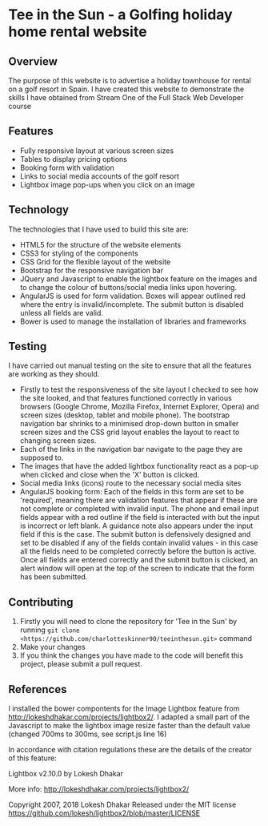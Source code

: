 # Tee in the Sun - a Golfing holiday home rental website

## Overview
The purpose of this website is to advertise a holiday townhouse for rental on a golf resort in Spain. I have created this website to demonstrate the skills I have obtained from Stream One of the Full Stack Web Developer course

## Features

- Fully responsive layout at various screen sizes
- Tables to display pricing options
- Booking form with validation
- Links to social media accounts of the golf resort
- Lightbox image pop-ups when you click on an image

## Technology

The technologies that I have used to build this site are:
 - HTML5 for the structure of the website elements
 - CSS3 for styling of the components
 - CSS Grid for the flexible layout of the website
 - Bootstrap for the responsive navigation bar
 - JQuery and Javascript to enable the lightbox feature on the images and to change the colour of buttons/social media links upon hovering.
 - AngularJS is used for form validation. Boxes will appear outlined red where the entry is invalid/incomplete. The submit button is disabled unless all fields are valid.
 - Bower is used to manage the installation of libraries and frameworks

## Testing

I have carried out manual testing on the site to ensure that all the features are working as they should. 
 - Firstly to test the responsiveness of the site layout I checked to see how the site looked, and that features functioned correctly in various browsers (Google Chrome, Mozilla Firefox, Internet Explorer, Opera) and screen sizes (desktop, tablet and mobile phone). The bootstrap navigation bar shrinks to a minimised drop-down button in smaller screen sizes and the CSS grid layout enables the layout to react to changing screen sizes.
 - Each of the links in the navigation bar navigate to the page they are supposed to. 
 - The images that have the added lightbox functionality react as a pop-up when clicked and close when the 'X' button is clicked.
 - Social media links (icons) route to the necessary social media sites
 - AngularJS booking form: Each of the fields in this form are set to be 'required', meaning there are validation features that appear if these are not complete or completed with invalid input. The phone and email input fields appear with a red outline if the field is interacted with but the input is incorrect or left blank. A guidance note also appears under the input field if this is the case. The submit button is defensively designed and set to be disabled if any of the fields contain invalid values - in this case all the fields need to be completed correctly before the button is active. Once all fields are entered correctly and the submit button is clicked, an alert window will open at the top of the screen to indicate that the form has been submitted.

## Contributing

1. Firstly you will need to clone the repository for 'Tee in the Sun' by running ```git clone <https://github.com/charlotteskinner90/teeinthesun.git>``` command
2. Make your changes
3. If you think the changes you have made to the code will benefit this project, please submit a pull request.

## References

I installed the bower compontents for the Image Lightbox feature from http://lokeshdhakar.com/projects/lightbox2/. I adapted a small part of the Javascript to make the lightbox image resize faster than the default value (changed 700ms to 300ms, see script.js line 16)

In accordance with citation regulations these are the details of the creator of this feature:

 Lightbox v2.10.0
 by Lokesh Dhakar

 More info:
 http://lokeshdhakar.com/projects/lightbox2/

 Copyright 2007, 2018 Lokesh Dhakar
 Released under the MIT license
 https://github.com/lokesh/lightbox2/blob/master/LICENSE